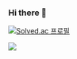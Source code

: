 ### Hi there 👋

<!--
**rkdehdgns1230/rkdehdgns1230** is a ✨ _special_ ✨ repository because its `README.md` (this file) appears on your GitHub profile.

Here are some ideas to get you started:

- 🔭 I’m currently working on ...
- 🌱 I’m currently learning ...
- 👯 I’m looking to collaborate on ...
- 🤔 I’m looking for help with ...
- 💬 Ask me about ...
- 📫 How to reach me: ...
- 😄 Pronouns: ...
- ⚡ Fun fact: ...
-->
<!--
[![Top Langs](https://github-readme-stats.vercel.app/api/top-langs/?username=rkdehdgns1230)](https://github.com/anuraghazra/github-readme-stats)
-->
[![Solved.ac
프로필](http://mazassumnida.wtf/api/generate_badge?boj=fdc114)](https://solved.ac/fdc114)

<img src="http://mazandi.herokuapp.com/api?handle=fdc114&theme=warm"/>
